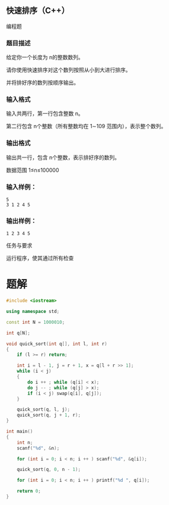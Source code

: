 ## 快速排序（C++）

编程题

### 题目描述

给定你一个长度为 n的整数数列。

请你使用快速排序对这个数列按照从小到大进行排序。

并将排好序的数列按顺序输出。

### 输入格式

输入共两行，第一行包含整数 n。

第二行包含 n个整数（所有整数均在 1∼109
范围内），表示整个数列。

### 输出格式

输出共一行，包含 n个整数，表示排好序的数列。

数据范围
1≤n≤100000

### 输入样例：

```
5
3 1 2 4 5
```

### 输出样例：

```
1 2 3 4 5
```

任务与要求

运行程序，使其通过所有检查

# 题解
```c++
#include <iostream>

using namespace std;

const int N = 1000010;

int q[N];

void quick_sort(int q[], int l, int r)
{
    if (l >= r) return;

    int i = l - 1, j = r + 1, x = q[l + r >> 1];
    while (i < j)
    {
        do i ++ ; while (q[i] < x);
        do j -- ; while (q[j] > x);
        if (i < j) swap(q[i], q[j]);
    }

    quick_sort(q, l, j);
    quick_sort(q, j + 1, r);
}

int main()
{
    int n;
    scanf("%d", &n);

    for (int i = 0; i < n; i ++ ) scanf("%d", &q[i]);

    quick_sort(q, 0, n - 1);

    for (int i = 0; i < n; i ++ ) printf("%d ", q[i]);

    return 0;
}
```